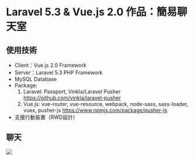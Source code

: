 # Laravel 5.3 & Vue.js 2.0 作品：簡易聊天室

## 使用技術
* Client：Vue.js 2.0 Framework
* Server：Laravel 5.3 PHP Framework
* MySQL Database
* Package: 
  1. Laravel: Passport, Vinkla/Laravel Pusher https://github.com/vinkla/laravel-pusher
  2. Vue.js: vue-router, vue-resource, webpack, node-sass, sass-loader, vuex, pusher-js https://www.npmjs.com/package/pusher-js
* 支援行動裝置（RWD設計）

## 聊天
![](https://github.com/cora-chou/cora-chou.github.io/blob/master/img/Laravel-VueJS-ChatApp/chatApp.png)
